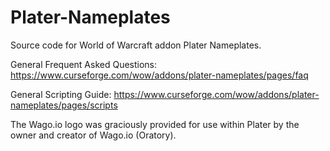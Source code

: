 # Plater-Nameplates
Source code for World of Warcraft addon Plater Nameplates.

General Frequent Asked Questions:
https://www.curseforge.com/wow/addons/plater-nameplates/pages/faq

General Scripting Guide:
https://www.curseforge.com/wow/addons/plater-nameplates/pages/scripts


The Wago.io logo was graciously provided for use within Plater by the owner and creator of Wago.io (Oratory).
